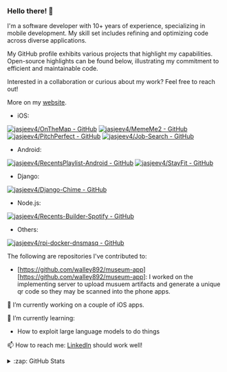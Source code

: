 ### Hello there! 👋

I'm a software developer with 10+ years of experience, specializing in mobile development. My skill set includes refining and optimizing code across diverse applications.

My GitHub profile exhibits various projects that highlight my capabilities. Open-source highlights can be found below, illustrating my commitment to efficient and maintainable code.

Interested in a collaboration or curious about my work? Feel free to reach out!

More on my [website][website].

- iOS:
   
[![jasjeev4/OnTheMap - GitHub](https://gh-card.dev/repos/jasjeev4/OnTheMap.svg)](https://github.com/jasjeev4/OnTheMap) [![jasjeev4/MemeMe2 - GitHub](https://gh-card.dev/repos/jasjeev4/MemeMe2.svg)](https://github.com/jasjeev4/MemeMe2) 
[![jasjeev4/PitchPerfect - GitHub](https://gh-card.dev/repos/jasjeev4/PitchPerfect.svg)](https://github.com/jasjeev4/PitchPerfect) [![jasjeev4/Job-Search - GitHub](https://gh-card.dev/repos/jasjeev4/Job-Search.svg)](https://github.com/jasjeev4/Job-Search) 


- Android:

[![jasjeev4/RecentsPlaylist-Android - GitHub](https://gh-card.dev/repos/jasjeev4/RecentsPlaylist-Android.svg)](https://github.com/jasjeev4/RecentsPlaylist-Android)  [![jasjeev4/StayFit - GitHub](https://gh-card.dev/repos/jasjeev4/StayFit.svg)](https://github.com/jasjeev4/StayFit)


- Django:
  
[![jasjeev4/Django-Chime - GitHub](https://gh-card.dev/repos/jasjeev4/Django-Chime.svg)](https://github.com/jasjeev4/Django-Chime) 


- Node.js:

 [![jasjeev4/Recents-Builder-Spotify - GitHub](https://gh-card.dev/repos/jasjeev4/Recents-Builder-Spotify.svg)](https://github.com/jasjeev4/Recents-Builder-Spotify)


- Others:
  
[![jasjeev4/rpi-docker-dnsmasq - GitHub](https://gh-card.dev/repos/jasjeev4/rpi-docker-dnsmasq.svg)](https://github.com/jasjeev4/rpi-docker-dnsmasq)


The following are repositories I've contributed to:

  - [https://github.com/walley892/museum-app][https://github.com/walley892/museum-app]: I worked on the implementing server to upload musuem artifacts and generate a unique qr code so they may be scanned into the phone apps. 


🔭 I’m currently working on a couple of iOS apps.

🌱 I’m currently learning:

- How to exploit large language models to do things

📫 How to reach me:
[LinkedIn][LinkedIn] should work well!


<details>
  <summary>:zap: GitHub Stats</summary>

  <img align="left" alt="jasjeev4's GitHub Stats" src="https://github-readme-stats.codestackr.vercel.app/api?username=jasjeev4&show_icons=true&hide_border=true" />

</details>


[website]: https://jsanand.com
[LinkedIn]:https://www.linkedin.com/in/jasjeev/
[rpi-docker-dnsmasq]:https://github.com/jasjeev4/rpi-docker-dnsmasq
[slate-images-django]:https://github.com/jasjeev4/slate-images
[Django-Chime]:https://github.com/jasjeev4/Django-Chime
[recents-builder-node]:https://github.com/jasjeev4/Recents-Builder-Spotify
[https://github.com/walley892/museum-app]:https://github.com/walley892/museum-app
[CSE-410-CommandLine]:https://github.com/jasjeev4/CSE-410-CommandLine.git
[MemeMe2]:https://github.com/jasjeev4/MemeME2
